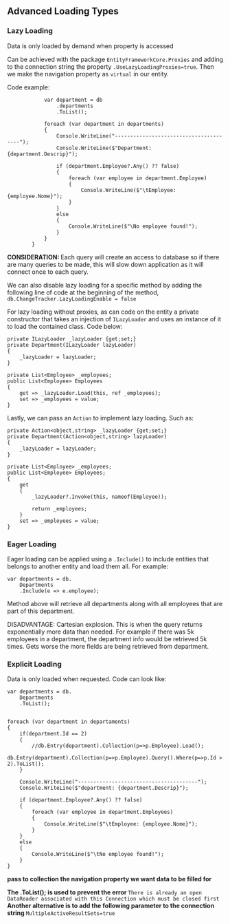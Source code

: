 ## Advanced Loading Types

### Lazy Loading

Data is only loaded by demand when property is accessed

Can be achieved with the package `EntityFrameworkCore.Proxies` and adding to the connection string the property `.UseLazyLoadingProxies=true`. Then we make the navigation property as `virtual` in our entity.

Code example:

```
            var department = db
                .departments
                .ToList();

            foreach (var department in departments)
            {
                Console.WriteLine("---------------------------------------");
                Console.WriteLine($"Department: {department.Descrip}");

                if (department.Employee?.Any() ?? false)
                {
                    foreach (var employee in department.Employee)
                    {
                        Console.WriteLine($"\tEmployee: {employee.Nome}");
                    }
                }
                else
                {
                    Console.WriteLine($"\No employee found!");
                }
            }
        }
```

<strong>CONSIDERATION: </strong> Each query will create an access to database so if there are many queries to be made, this will slow down application as it will connect once to each query.

We can also disable lazy loading for a specific method by adding the following line of code at the beginning of the method, `db.ChangeTracker.LazyLoadingEnable = false`

For lazy loading without proxies, as can code on the entity a private constructor that takes an injection of `ILazyLoader` and uses an instance of it to load the contained class. Code below:

```
private ILazyLoader _lazyLoader {get;set;}
private Department(ILazyLoader lazyLoader)
{
    _lazyLoader = lazyLoader;
}

private List<Employee> _employees;
public List<Employee> Employees
{
    get => _lazyLoader.Load(this, ref _employees);
    set => _employees = value;
}
```

Lastly, we can pass an `Action` to implement lazy loading. Such as:

```
private Action<object,string> _lazyLoader {get;set;}
private Department(Action<object,string> lazyLoader)
{
    _lazyLoader = lazyLoader;
}

private List<Employee> _employees;
public List<Employee> Employees;
{
    get
    {
        _lazyLoader?.Invoke(this, nameof(Employee));

        return _employees;
    }
    set => _employees = value;
}
```

### Eager Loading

Eager loading can be applied using a `.Include()` to include entities that belongs to another entity and load them all. For example:

```
var departments = db.
    Departments
    .Include(e => e.employee);
```

Method above will retrieve all departments along with all employees that are part of this department.

DISADVANTAGE: Cartesian explosion. This is when the query returns exponentially more data than needed. For example if there was 5k employees in a department, the department info would be retrieved 5k times. Gets worse the more fields are being retrieved from department.

### Explicit Loading

Data is only loaded when requested. Code can look like:

```
var departments = db.
    Departments
    .ToList();


foreach (var department in departaments)
{
    if(department.Id == 2)
    {
        //db.Entry(department).Collection(p=>p.Employee).Load();
        db.Entry(department).Collection(p=>p.Employee).Query().Where(p=>p.Id > 2).ToList();
    }

    Console.WriteLine("---------------------------------------");
    Console.WriteLine($"department: {department.Descrip}");

    if (department.Employee?.Any() ?? false)
    {
        foreach (var employee in department.Employees)
        {
            Console.WriteLine($"\tEmployee: {employee.Nome}");
        }
    }
    else
    {
        Console.WriteLine($"\tNo employee found!");
    }
}

```

<strong>pass to collection the navigation property we want data to be filled for</strong>

<strong> The .ToList(); is used to prevent the error </strong> `There is already an open DataReader associated with this Connection which must be closed first` <strong> Another alternative is to add the following parameter to the connection string </strong> `MultipleActiveResultSets=true`
